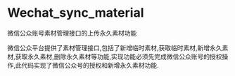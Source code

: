 # Wechat_sync_material
微信公众账号素材管理接口的上传永久素材功能

微信公众平台提供了素材管理接口,包括了新增临时素材,获取临时素材,新增永久素材,获取永久素材,删除永久素材等功能,实现功能必须先完成微信公众账号的授权操作,此代码实现了微信公众号的授权和新增永久素材功能.